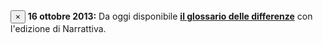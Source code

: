 <div class="alert alert-info">
<button type="button" class="close" data-dismiss="alert">×</button>
<strong>16 ottobre 2013:</strong> Da oggi disponibile <a href="/glossario" style="font-weight:bold">il glossario delle differenze</a> con l'edizione di Narrattiva.
</div>